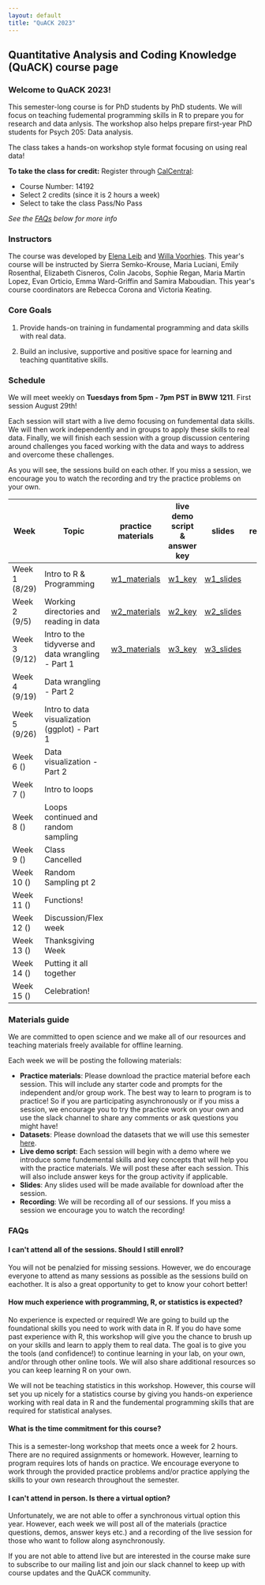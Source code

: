 ```yaml
---
layout: default
title: "QuACK 2023"
---
```

## Quantitative Analysis and Coding Knowledge (QuACK) course page

### Welcome to QuACK 2023!
This semester-long course is for PhD students by PhD students. We will focus on teaching fudemental programming skills in R to prepare you for research and data anlysis. The workshop also helps prepare first-year PhD students for Psych 205: Data analysis. 

The class takes a hands-on workshop style format focusing on using real data!

**To take the class for credit:** Register  through [CalCentral](https://calcentral.berkeley.edu/dashboard):
* Course Number: 14192
* Select 2 credits (since it is 2 hours a week)
* Select to take the class Pass/No Pass

*See the [FAQs](#faqs) below for more info*

### Instructors
The course was developed by [Elena Leib](https://ucb-psychology-quack.github.io/site/about/about) and [Willa Voorhies](https://ucb-psychology-quack.github.io/site/about/about).
This year's course will be instructed by Sierra Semko-Krouse, Maria Luciani, Emily Rosenthal, Elizabeth Cisneros, Colin Jacobs, Sophie Regan, Maria Martin Lopez, Evan Orticio, Emma Ward-Griffin and Samira Maboudian. 
This year's course coordinators are Rebecca Corona and Victoria Keating.

### Core Goals
1) Provide hands-on training in fundamental programming and data skills with real data.  

2) Build an inclusive, supportive and positive space for learning and teaching quantitative skills. 

### Schedule

We will meet weekly on **Tuesdays from 5pm - 7pm PST in BWW 1211**.  First session August 29th!

Each session will start with a live demo focusing on fundemental data skills. We will then work independently and in groups to apply these skills to real data. Finally, we will finish each session with a group discussion centering around challenges you faced working with the data and ways to address and overcome these challenges. 

As you will see, the sessions build on each other. If you miss a session, we encourage you to watch the recording and try the practice problems on your own. 

|  Week | Topic | practice materials | live demo script & answer key | slides | recording | 
| ------|-------|------- |  ------|-------|-------|
| Week 1 (8/29) |Intro to R & Programming|[w1_materials](week1/week1.zip)|[w1_key](week1/week1_key.Rweek1_key.R)|[w1_slides](week1/QuACK2023_slides_week1_pdf.pdf)|
| Week 2 (9/5) |Working directories and reading in data|[w2_materials](week2/week2.zip)|[w2_key](week2/week2_key.R)| [w2_slides](week2/QuACK2023_slides_week2_data.pdf)|
| Week 3 (9/12) |Intro to the tidyverse and data wrangling - Part 1|[w3_materials](week3/week3.zip)|[w3_key](week3/week3_key.R)|[w3_slides](week3/QuACK2023_slides_week3.pdf)|
| Week 4 (9/19)|Data wrangling - Part 2|
| Week 5 (9/26) |Intro to data visualization (ggplot) - Part 1|
| Week 6 () |Data visualization - Part 2|
| Week 7 () |Intro to loops|
| Week 8 () |Loops continued and random sampling|
| Week 9 () |Class Cancelled||||
| Week 10 () |Random Sampling pt 2
| Week 11 () |Functions!
| Week 12 () |Discussion/Flex week
| Week 13 () |Thanksgiving Week
| Week 14 () |Putting it all together
| Week 15 () |Celebration! 


### Materials guide
We are committed to open science and we make all of our resources and teaching materials freely available for offline learning.

Each week we will be posting the following materials:
* **Practice materials**: Please download the practice material before each session. This will include any starter code and prompts for the independent and/or group work. The best way to learn to program is to practice! So if you are participating asynchronously or if you miss a session, we encourage you to try the practice work on your own and use the slack channel to share any comments or ask questions you might have! 
* **Datasets**: Please download the datasets that we will use this semester [here](datasets/data.zip).
* **Live demo script**: Each session will begin with a demo where we introduce some fundemental skills and key concepts that will help you with the practice materials. We will post these after each session. This will also include answer keys for the group activity if applicable. 
* **Slides**: Any slides used will be made available for download after the session. 
* **Recording**: We will be recording all of our sessions. If you miss a session we encourage you to watch the recording! 

### FAQs

#### I can't attend all of the sessions. Should I still enroll? 
You will not be penalzied for missing sessions. However, we do encourage everyone to attend as many sessions as possible as the sessions build on eachother. It is also a great opportunity to get to know your cohort better! 

#### How much experience with programming, R, or statistics is expected?
No experience is expected or required! We are going to build up the foundational skills you need to work with data in R. If you do have some past experience with R, this workshop will give you the chance to brush up on your skills and learn to apply them to real data. The goal is to give you the tools (and confidence!) to continue learning in your lab, on your own, and/or through other online tools. We will also share additional resources so you can keep learning R on your own.

We will not be teaching statistics in this workshop. However, this course will set you up nicely for a statistics course by giving you hands-on experience working with real data in R and the fundemental programming skills that are required for statistical analyses. 

#### What is the time commitment for this course? 
This is a semester-long workshop that meets once a week for 2 hours. There are no required assignments or homework. However, learning to program requires lots of hands on practice. We encourage everyone to work through the provided practice problems and/or practice applying the skills to your own research throughout the semester. 

#### I can't attend in person. Is there a virtual option? 
Unfortunately, we are not able to offer a synchronous virtual option this year. However, each week we will post all of the materials (practice questions, demos, answer keys etc.) and a recording of the live session for those who want to follow along asynchronously. 

If you are not able to attend live but are interested in the course make sure to subscribe to our mailing list and join our slack channel to keep up with course updates and the QuACK community.

